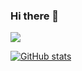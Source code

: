 ### Hi there 👋

![](https://komarev.com/ghpvc/?username=NyaBear)

[![GitHub stats](https://github-readme-stats.vercel.app/api?username=NyaBear&show_icons=true&theme=dracula&count_private=true)](https://github.com/anuraghazra/github-readme-stats)

